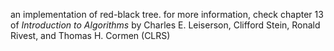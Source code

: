 an implementation of red-black tree.
for more information, check chapter 13 of *Introduction to Algorithms* by Charles E. Leiserson, Clifford Stein, Ronald Rivest, and Thomas H. Cormen (CLRS)
